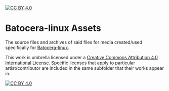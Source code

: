 [![CC BY 4.0][cc-by-shield]][cc-by]

# Batocera-linux Assets
The source files and archives of said files for media created/used specifically for [Batocera-linux](https://github.com/batocera-linux).

This work is umbrella licensed under a
[Creative Commons Attribution 4.0 International License][cc-by]. Specific licenses that apply to particular artist/contributor are included in the same subfolder that their works appear in.

[![CC BY 4.0][cc-by-image]][cc-by]

[cc-by]: http://creativecommons.org/licenses/by/4.0/
[cc-by-image]: https://i.creativecommons.org/l/by/4.0/88x31.png
[cc-by-shield]: https://img.shields.io/badge/License-CC%20BY%204.0-lightgrey.svg
